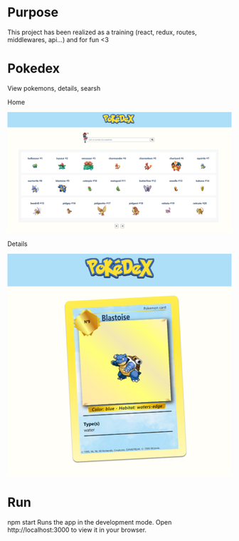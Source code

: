 # Purpose

This project has been realized as a training (react, redux, routes, middlewares, api...) and for fun <3

# Pokedex

View pokemons, details, searsh

Home

![pokedex home](https://raw.githubusercontent.com/nikobass/pokedex/master/pokedextest/src/home.png)

Details

![pokedex detail](https://raw.githubusercontent.com/nikobass/pokedex/master/pokedextest/src/detail.png)

# Run

npm start
Runs the app in the development mode.
Open http://localhost:3000 to view it in your browser.
